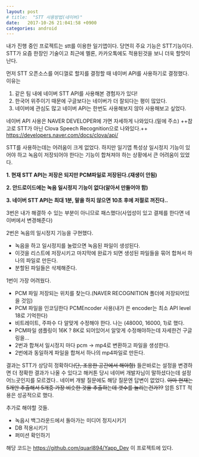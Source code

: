 ```yaml
---
layout: post
# title:  "STT 사용방법(네이버)"
date:   2017-10-26 21:041:58 +0900
categories: android
---
```

내가 진행 중인 프로젝트는 stt를 이용한 일기앱이다.
당연히 주요 기능은 STT기능이다.
STT가 요즘 한장인 기술이고 최근에 멜론, 카카오톡에도 적용된것을 보니 더욱 할맛이 난다.

먼저 STT 오픈소스를 어디껄로 할지를 결정할 때 네이버 API를 사용하기로 결정했다.
이유는
1. 같은 팀 내에 네이버 STT API를 사용해본 경험자가 있다!
2. 한국어 위주이기 때문에 구글보다는 네이버가 더 잘되다는 평이 많았다.
3. 네이버에 관심도 많고 네이버 API는 한번도 사용해보지 않아 사용해보고 싶었다.

네이버 API 사용은 NAVER DEVELOPER에 가면 자세하게 나와있다.(밑에 주소)
++참고로 STT가 아닌 Clova Speech Recognition으로 나와있다.++
<https://developers.naver.com/docs/clova/api/>

STT를 사용하는데는 어려움이 크게 없었다.
하지만 일기앱 특성상 일시정지 기능이 있어야 하고 녹음이 저장되어야 한다는 기능이 합쳐져야 하는 상황에서 큰 어려움이 있었다.

**1. 현재 STT API는 저장은 되지만 PCM파일로 저장된다.(재생이 안됨)**

**2. 안드로이드에는 녹음 일시정지 기능이 없다(알아서 만들어야 함)**

**3. 네이버 STT API는 최대 1분, 말을 하지 않으면 10초 후에 저절로 꺼진다..**

3번은 내가 해결하 수 있는 부분이 아니므로 패스했다(사업성이 있고 결제를 한다면 네이버에서 변경해준다)

2번은 녹음의 일시정지 기능을 구현했다.
* 녹음을 하고 일시정지를 눌렀으면 녹음된 파일이 생성된다. 
* 이것을 리스트에 저장시키고 마지막에 완료가 되면 생성된 파일들을 묶어 합쳐서 하나의 파일로 만든다.
* 분할된 파일들은 삭제해준다.

1번이 가장 어려웠다.
* PCM 파일 저장되는 위치를 찾는다.(NAVER RECOGNITION 폴더에 저장되어있을 것임)
* PCM 파일을 인코딩한다 PCMEncoder 사용(내가 쓴 encoder는 최소 API level 18로 기억한다)
* 비트레이트, 주파수 다 알맞게 수정해야 한다. 나는 (48000, 16000, 1)로 했다. 
* PCM파일 샘플링이 16K ? 8K로 되어있어서 알맞게 수정해야하는데 자세한건 구글링을...
* 2번과 합쳐서 일시정지 마다 pcm -> mp4로 변환하고 파일을 생성한다.
* 2번에과 동일하게 파일을 합쳐서 하나의 mp4파일로 만든다.

결과는 STT가 상당히 정확하다~~(단, 조용한 공간에서 해야함)~~
들은바로는 설정을 변경하면 더 정확한 결과가 나올 수 있다고 해커톤 당시 네이버 개발자님이 말하셨다는데 
설정 어느곳인지를 모르겠다.. 네이버 개발 질문에도 해당 질문엔 답변이 없었다.
~~아마 현재는 5개만 추출해서 5개중 가장 비슷한 것을 추출하는데 갯수를 늘리는건가??~~
암튼 STT 적용은 성공적으로 했다.

추가로 해야할 것들.
* 녹음시 백그라운드에서 돌아가는 미디어 정지시키기
* DB 적용시키기
* 퍼미션 확인하기

해당 코드는 <https://github.com/quarl894/Yapp_Dev> 이 프로젝트에 있다.

[jekyll-gh]:   https://github.com/quarl894
